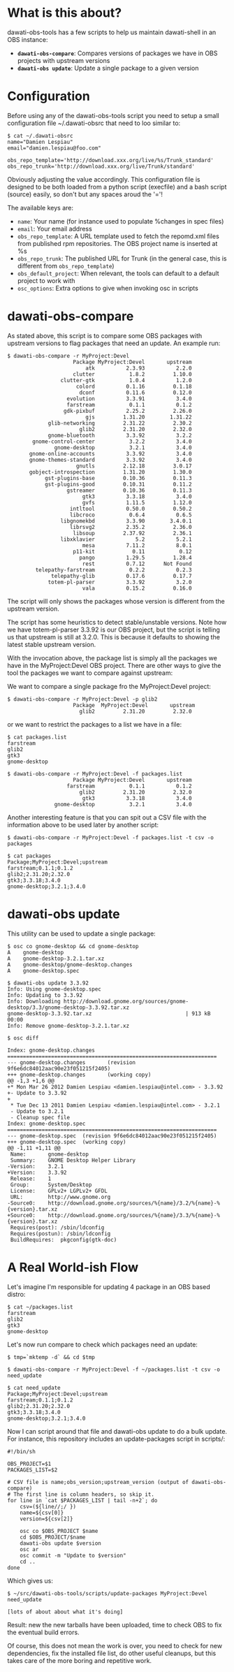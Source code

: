 What is this about?
===================

dawati-obs-tools has a few scripts to help us maintain dawati-shell in an
OBS instance:

 *  **`dawati-obs-compare`**: Compares versions of packages we have in OBS
    projects with upstream versions
 *  **`dawati-obs update`**: Update a single package to a given version


Configuration
=============

Before using any of the dawati-obs-tools script you need to setup a small
configuration file ~/.dawati-obsrc that need to loo similar to:

    $ cat ~/.dawati-obsrc
    name="Damien Lespiau"
    email="damien.lespiau@foo.com"

    obs_repo_template='http://download.xxx.org/live/%s/Trunk_standard'
    obs_repo_trunk='http://download.xxx.org/live/Trunk/standard'

Obviously adjusting the value accordingly. This configuration file is designed
to be both loaded from a python script (execfile) and a bash script (source)
easily, so don't but any spaces aroud the '='!

The available keys are:

 *  `name`: Your name (for instance used to populate %changes in spec files)
 *  `email`: Your email address
 *  `obs_repo_template`: A URL template used to fetch the repomd.xml files from
    published rpm repositories. The OBS project name is inserted at %s
 *  `obs_repo_trunk`: The published URL for Trunk (in the general case, this is
    different from `obs_repo_template`)
 *  `obs_default_project`: When relevant, the tools can default to a default
    project to work with
 *  `osc_options`: Extra options to give when invoking osc in scripts


dawati-obs-compare
==================

As stated above, this script is to compare some OBS packages with upstream
versions to flag packages that need an update. An example run:

    $ dawati-obs-compare -r MyProject:Devel
                         Package MyProject:Devel       upstream
                             atk          2.3.93          2.2.0
                         clutter           1.8.2         1.10.0
                     clutter-gtk           1.0.4          1.2.0
                          colord          0.1.16         0.1.18
                           dconf          0.11.6         0.12.0
                       evolution          3.3.91          3.4.0
                       farstream           0.1.1          0.1.2
                      gdk-pixbuf          2.25.2         2.26.0
                             gjs         1.31.20        1.31.22
                 glib-networking         2.31.22         2.30.2
                           glib2         2.31.20         2.32.0
                 gnome-bluetooth          3.3.92          3.2.2
            gnome-control-center           3.2.2          3.4.0
                   gnome-desktop           3.2.1          3.4.0
           gnome-online-accounts          3.3.92          3.4.0
           gnome-themes-standard          3.3.92          3.4.0
                          gnutls         2.12.18         3.0.17
           gobject-introspection         1.31.20         1.30.0
                gst-plugins-base         0.10.36         0.11.3
                gst-plugins-good         0.10.31         0.11.2
                       gstreamer         0.10.36         0.11.3
                            gtk3          3.3.18          3.4.0
                            gvfs          1.11.5         1.12.0
                        intltool          0.50.0         0.50.2
                        libcroco           0.6.4          0.6.5
                     libgnomekbd          3.3.90        3.4.0.1
                        librsvg2          2.35.2         2.36.0
                         libsoup         2.37.92         2.36.1
                     libxklavier             5.2          5.2.1
                            mesa          7.11.2          8.0.1
                         p11-kit            0.11           0.12
                           pango          1.29.5         1.28.4
                            rest          0.7.12      Not Found
             telepathy-farstream           0.2.2          0.2.3
                  telepathy-glib          0.17.6         0.17.7
                 totem-pl-parser          3.3.92          3.2.0
                            vala          0.15.2         0.16.0

The script will only shows the packages whose version is different from the
upstream version.

The script has some heuristics to detect stable/unstable versions. Note how we
have totem-pl-parser 3.3.92 is our OBS project, but the script is telling us
that upstream is still at 3.2.0. This is because it defaults to showing the
latest stable upstream version.

With the invocation above, the package list is simply all the packages we have
in the MyProject:Devel OBS project. There are other ways to give the tool the
packages we want to compare against upstream:

We want to compare a single package fro the MyProject:Devel project:

    $ dawati-obs-compare -r MyProject:Devel -p glib2
                         Package  MyProject:Devel       upstream
                           glib2         2.31.20         2.32.0

or we want to restrict the packages to a list we have in a file:

    $ cat packages.list
    farstream
    glib2
    gtk3
    gnome-desktop

    $ dawati-obs-compare -r MyProject:Devel -f packages.list
                         Package MyProject:Devel       upstream
                       farstream           0.1.1          0.1.2
                           glib2         2.31.20         2.32.0
                            gtk3          3.3.18          3.4.0
                   gnome-desktop           3.2.1          3.4.0

Another interesting feature is that you can spit out a CSV file with the
information above to be used later by another script:

    $ dawati-obs-compare -r MyProject:Devel -f packages.list -t csv -o packages

    $ cat packages
    Package;MyProject:Devel;upstream
    farstream;0.1.1;0.1.2
    glib2;2.31.20;2.32.0
    gtk3;3.3.18;3.4.0
    gnome-desktop;3.2.1;3.4.0


dawati-obs update
=================

This utility can be used to update a single package:

    $ osc co gnome-desktop && cd gnome-desktop
    A    gnome-desktop
    A    gnome-desktop-3.2.1.tar.xz
    A    gnome-desktop/gnome-desktop.changes
    A    gnome-desktop.spec

    $ dawati-obs update 3.3.92
    Info: Using gnome-desktop.spec
    Info: Updating to 3.3.92
    Info: Downloading http://download.gnome.org/sources/gnome-desktop/3.3/gnome-desktop-3.3.92.tar.xz
    gnome-desktop-3.3.92.tar.xz                              | 913 kB     00:00
    Info: Remove gnome-desktop-3.2.1.tar.xz

    $ osc diff

    Index: gnome-desktop.changes
    ===================================================================
    --- gnome-desktop.changes       (revision 9f6e6dc84012aac90e23f051215f2405)
    +++ gnome-desktop.changes       (working copy)
    @@ -1,3 +1,6 @@
    +* Mon Mar 26 2012 Damien Lespiau <damien.lespiau@intel.com> - 3.3.92
    +- Update to 3.3.92
    +
     * Tue Dec 13 2011 Damien Lespiau <damien.lespiau@intel.com> - 3.2.1
     - Update to 3.2.1
     - Cleanup spec file
    Index: gnome-desktop.spec
    ===================================================================
    --- gnome-desktop.spec  (revision 9f6e6dc84012aac90e23f051215f2405)
    +++ gnome-desktop.spec  (working copy)
    @@ -1,11 +1,11 @@
     Name:       gnome-desktop
     Summary:    GNOME Desktop Helper Library
    -Version:    3.2.1
    +Version:    3.3.92
     Release:    1
     Group:      System/Desktop
     License:    GPLv2+ LGPLv2+ GFDL
     URL:        http://www.gnome.org
    -Source0:    http://download.gnome.org/sources/%{name}/3.2/%{name}-%{version}.tar.xz
    +Source0:    http://download.gnome.org/sources/%{name}/3.3/%{name}-%{version}.tar.xz
     Requires(post): /sbin/ldconfig
     Requires(postun): /sbin/ldconfig
     BuildRequires:  pkgconfig(gtk-doc)


A Real World-ish Flow
=====================

Let's imagine I'm responsible for updating 4 package in an OBS based distro:

    $ cat ~/packages.list
    farstream
    glib2
    gtk3
    gnome-desktop

Let's now run compare to check which packages need an update:

    $ tmp=`mktemp -d` && cd $tmp

    $ dawati-obs-compare -r MyProject:Devel -f ~/packages.list -t csv -o need_update

    $ cat need_update
    Package;MyProject:Devel;upstream
    farstream;0.1.1;0.1.2
    glib2;2.31.20;2.32.0
    gtk3;3.3.18;3.4.0
    gnome-desktop;3.2.1;3.4.0

Now I can script around that file and dawati-obs update to do a bulk update. For
instance, this repository includes an update-packages script in scripts/:

    #!/bin/sh

    OBS_PROJECT=$1
    PACKAGES_LIST=$2

    # CSV file is name;obs_version;upstream_version (output of dawati-obs-compare)
    # The first line is column headers, so skip it.
    for line in `cat $PACKAGES_LIST | tail -n+2`; do
        csv=(${line//;/ })
        name=${csv[0]}
        version=${csv[2]}

        osc co $OBS_PROJECT $name
        cd $OBS_PROJECT/$name
        dawati-obs update $version
        osc ar
        osc commit -m "Update to $version"
        cd ..
    done

Which gives us:

    $ ~/src/dawati-obs-tools/scripts/update-packages MyProject:Devel need_update

    [lots of about about what it's doing]

Result: new the new tarballs have been uploaded, time to check OBS to fix the
eventual build errors.

Of course, this does not mean the work is over, you need to check for new
dependencies, fix the installed file list, do other useful cleanups, but this
takes care of the more boring and repetitive work.
